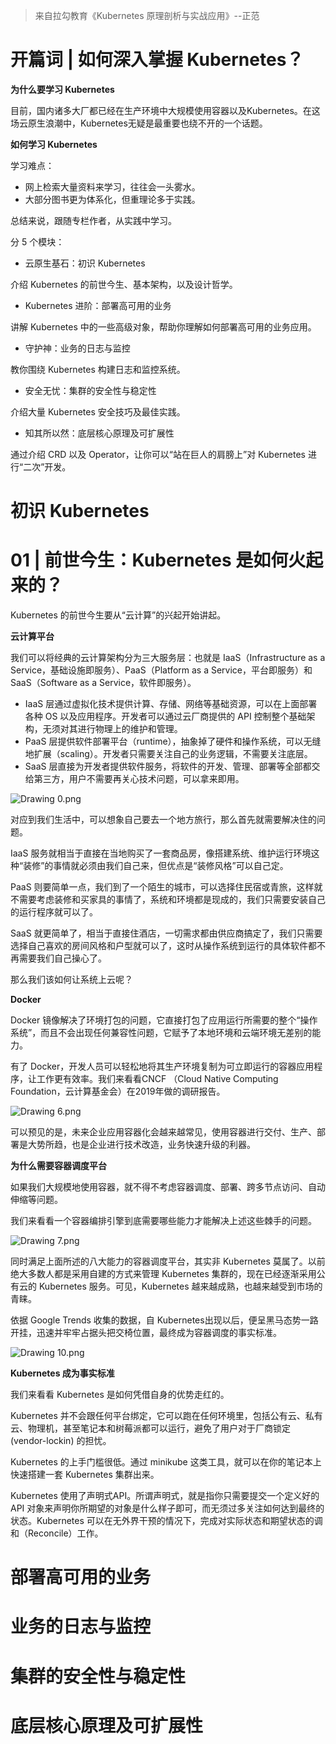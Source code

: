 > 来自拉勾教育《Kubernetes 原理剖析与实战应用》--正范

# 开篇词 | 如何深入掌握 Kubernetes？

**为什么要学习 Kubernetes**

目前，国内诸多大厂都已经在生产环境中大规模使用容器以及Kubernetes。在这场云原生浪潮中，Kubernetes无疑是最重要也绕不开的一个话题。

**如何学习 Kubernetes**

学习难点：

- 网上检索大量资料来学习，往往会一头雾水。
- 大部分图书更为体系化，但重理论多于实践。

总结来说，跟随专栏作者，从实践中学习。

分 5 个模块：

- 云原生基石：初识 Kubernetes

介绍 Kubernetes 的前世今生、基本架构，以及设计哲学。

- Kubernetes 进阶：部署高可用的业务

讲解 Kubernetes 中的一些高级对象，帮助你理解如何部署高可用的业务应用。

- 守护神：业务的日志与监控

教你围绕 Kubernetes 构建日志和监控系统。

- 安全无忧：集群的安全性与稳定性

介绍大量 Kubernetes 安全技巧及最佳实践。

- 知其所以然：底层核心原理及可扩展性

通过介绍 CRD 以及 Operator，让你可以“站在巨人的肩膀上”对 Kubernetes 进行“二次”开发。

# 初识 Kubernetes

# 01 | 前世今生：Kubernetes 是如何火起来的？

Kubernetes 的前世今生要从“云计算”的兴起开始讲起。

**云计算平台**

我们可以将经典的云计算架构分为三大服务层：也就是 IaaS（Infrastructure as a Service，基础设施即服务）、PaaS（Platform as a Service，平台即服务）和 SaaS（Software as a Service，软件即服务）。

- IaaS 层通过虚拟化技术提供计算、存储、网络等基础资源，可以在上面部署各种 OS 以及应用程序。开发者可以通过云厂商提供的 API 控制整个基础架构，无须对其进行物理上的维护和管理。
- PaaS 层提供软件部署平台（runtime），抽象掉了硬件和操作系统，可以无缝地扩展（scaling）。开发者只需要关注自己的业务逻辑，不需要关注底层。
- SaaS 层直接为开发者提供软件服务，将软件的开发、管理、部署等全部都交给第三方，用户不需要再关心技术问题，可以拿来即用。

![Drawing 0.png](https://gitee.com/yanglu_u/ImgRepository/raw/master/images/20211222222908.png)

对应到我们生活中，可以想象自己要去一个地方旅行，那么首先就需要解决住的问题。

IaaS 服务就相当于直接在当地购买了一套商品房，像搭建系统、维护运行环境这种“装修”的事情就必须由我们自己来，但优点是“装修风格”可以自己定。

PaaS 则要简单一点，我们到了一个陌生的城市，可以选择住民宿或青旅，这样就不需要考虑装修和买家具的事情了，系统和环境都是现成的，我们只需要安装自己的运行程序就可以了。

SaaS 就更简单了，相当于直接住酒店，一切需求都由供应商搞定了，我们只需要选择自己喜欢的房间风格和户型就可以了，这时从操作系统到运行的具体软件都不再需要我们自己操心了。

那么我们该如何让系统上云呢？

**Docker**

Docker 镜像解决了环境打包的问题，它直接打包了应用运行所需要的整个“操作系统”，而且不会出现任何兼容性问题，它赋予了本地环境和云端环境无差别的能力。

有了 Docker，开发人员可以轻松地将其生产环境复制为可立即运行的容器应用程序，让工作更有效率。我们来看看CNCF （Cloud Native Computing Foundation，云计算基金会）在2019年做的调研报告。

![Drawing 6.png](https://gitee.com/yanglu_u/ImgRepository/raw/master/images/20211222225533.png)

可以预见的是，未来企业应用容器化会越来越常见，使用容器进行交付、生产、部署是大势所趋，也是企业进行技术改造，业务快速升级的利器。

**为什么需要容器调度平台**

如果我们大规模地使用容器，就不得不考虑容器调度、部署、跨多节点访问、自动伸缩等问题。

我们来看看一个容器编排引擎到底需要哪些能力才能解决上述这些棘手的问题。

![Drawing 7.png](https://gitee.com/yanglu_u/ImgRepository/raw/master/images/20211222223441.png)

同时满足上面所述的八大能力的容器调度平台，其实非 Kubernetes 莫属了。以前绝大多数人都是采用自建的方式来管理 Kubernetes 集群的，现在已经逐渐采用公有云的 Kubernetes 服务。可见，Kubernetes 越来越成熟，也越来越受到市场的青睐。

依据 Google Trends 收集的数据，自 Kubernetes出现以后，便呈黑马态势一路开挂，迅速并牢牢占据头把交椅位置，最终成为容器调度的事实标准。

![Drawing 10.png](https://gitee.com/yanglu_u/ImgRepository/raw/master/images/20211222225940.png)

**Kubernetes 成为事实标准**

我们来看看 Kubernetes 是如何凭借自身的优势走红的。

Kubernetes 并不会跟任何平台绑定，它可以跑在任何环境里，包括公有云、私有云、物理机，甚至笔记本和树莓派都可以运行，避免了用户对于厂商锁定 (vendor-lockin) 的担忧。

Kubernetes 的上手门槛很低。通过 minikube 这类工具，就可以在你的笔记本上快速搭建一套 Kubernetes 集群出来。

Kubernetes 使用了声明式API。所谓声明式，就是指你只需要提交一个定义好的 API 对象来声明你所期望的对象是什么样子即可，而无须过多关注如何达到最终的状态。Kubernetes 可以在无外界干预的情况下，完成对实际状态和期望状态的调和（Reconcile）工作。





# 部署高可用的业务



# 业务的日志与监控



# 集群的安全性与稳定性



# 底层核心原理及可扩展性







